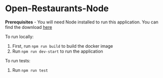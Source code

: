 # Open-Restaurants-Node

**Prerequisites** - You will need Node installed to run this application. You can find the download [here](https://nodejs.org/en/download)

To run locally:

1.  First, run `npm run build` to build the docker image
2.  Run `npm run dev-start` to run the application

To run tests:

1. Run `npm run test`
